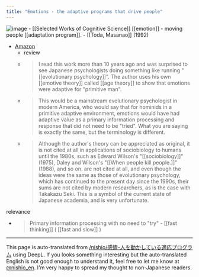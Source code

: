 ```yaml
---
title: "Emotions - the adaptive programs that drive people"
---
```


![image](https://gyazo.com/c03b75653fad1437cb06a6ea834ca5ef/thumb/1000)
    - [[Selected Works of Cognitive Science]] [[emotion]] - moving people [[adaptation program]].
    - [[Toda, Masanao]] (1992)
- [Amazon](https://amzn.to/2UXskJM)
    - review
    - > I read this work more than 10 years ago and was surprised to see Japanese psychologists doing something like running "[[evolutionary psychology]]". The author uses his own [[emotive theory]] called [[age theory]] to show that emotions were adaptive for "primitive man".
    - >  This would be a mainstream evolutionary psychologist in modern America, who would say that for hominids in a primitive adaptive environment, emotions would have had adaptive value as a primary information processing and response that did not need to be "tried". What you are saying is exactly the same, but the terminology is different.
    - >  Although the author's theory can be appreciated as original, it is not cited at all in applications of sociobiology to humans until the 1980s, such as Edward Wilson's "[[sociobiology]]" (1975), Daley and Wilson's "[[When people kill people.]]" (1988), and so on. are not cited at all, and even though the ideas were the same as those of evolutionary psychology, which has continued to the present day since the 1990s, their sums are not cited by modern researchers, as is the case with Takakazu Seki. This is a symbol of the current state of Japanese academia, and is very unfortunate.

relevance
- > Primary information processing with no need to "try"
        - [[fast thinking]] ( [[fast and slow]] )

---
This page is auto-translated from [/nishio/感情-人を動かしている適応プログラム](https://scrapbox.io/nishio/感情-人を動かしている適応プログラム) using DeepL. If you looks something interesting but the auto-translated English is not good enough to understand it, feel free to let me know at [@nishio_en](https://twitter.com/nishio_en). I'm very happy to spread my thought to non-Japanese readers.
